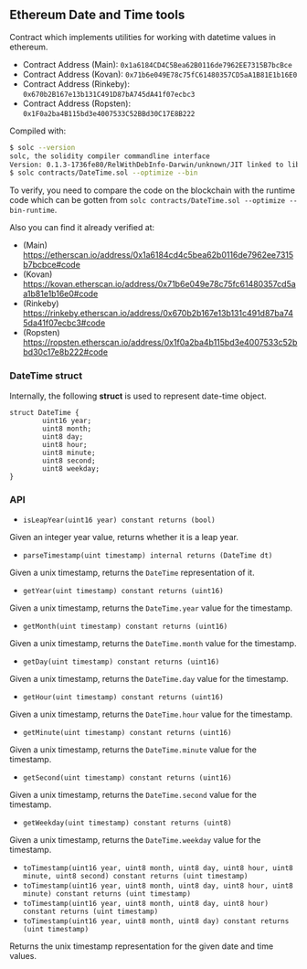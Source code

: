 ## Ethereum Date and Time tools

Contract which implements utilities for working with datetime values in
ethereum.

* Contract Address (Main): `0x1a6184CD4C5Bea62B0116de7962EE7315B7bcBce`
* Contract Address (Kovan): `0x71b6e049E78c75fC61480357CD5aA1B81E1b16E0`
* Contract Address (Rinkeby): `0x670b2B167e13b131C491D87bA745dA41f07ecbc3`
* Contract Address (Ropsten): `0x1F0a2ba4B115bd3e4007533C52BBd30C17E8B222`

Compiled with:

```bash
$ solc --version
solc, the solidity compiler commandline interface
Version: 0.1.3-1736fe80/RelWithDebInfo-Darwin/unknown/JIT linked to libethereum-0.9.92-dcf2fd11/RelWithDebInfo-Darwin/unknown/JIT
$ solc contracts/DateTime.sol --optimize --bin
```

To verify, you need to compare the code on the blockchain with the runtime code
which can be gotten from ``solc contracts/DateTime.sol --optimize --bin-runtime``.

Also you can find it already verified at:
* (Main) https://etherscan.io/address/0x1a6184cd4c5bea62b0116de7962ee7315b7bcbce#code
* (Kovan) https://kovan.etherscan.io/address/0x71b6e049e78c75fc61480357cd5aa1b81e1b16e0#code
* (Rinkeby) https://rinkeby.etherscan.io/address/0x670b2b167e13b131c491d87ba745da41f07ecbc3#code
* (Ropsten) https://ropsten.etherscan.io/address/0x1f0a2ba4b115bd3e4007533c52bbd30c17e8b222#code

### DateTime struct

Internally, the following **struct** is used to represent date-time object.

```
struct DateTime {
        uint16 year;
        uint8 month;
        uint8 day;
        uint8 hour;
        uint8 minute;
        uint8 second;
        uint8 weekday;
}
```


### API

* `isLeapYear(uint16 year) constant returns (bool)`

Given an integer year value, returns whether it is a leap year.


* `parseTimestamp(uint timestamp) internal returns (DateTime dt)`

Given a unix timestamp, returns the `DateTime` representation of it.


* `getYear(uint timestamp) constant returns (uint16)`

Given a unix timestamp, returns the `DateTime.year` value for the timestamp.


* `getMonth(uint timestamp) constant returns (uint16)`

Given a unix timestamp, returns the `DateTime.month` value for the timestamp.


* `getDay(uint timestamp) constant returns (uint16)`

Given a unix timestamp, returns the `DateTime.day` value for the timestamp.


* `getHour(uint timestamp) constant returns (uint16)`

Given a unix timestamp, returns the `DateTime.hour` value for the timestamp.


* `getMinute(uint timestamp) constant returns (uint16)`

Given a unix timestamp, returns the `DateTime.minute` value for the timestamp.


* `getSecond(uint timestamp) constant returns (uint16)`

Given a unix timestamp, returns the `DateTime.second` value for the timestamp.


* `getWeekday(uint timestamp) constant returns (uint8)`

Given a unix timestamp, returns the `DateTime.weekday` value for the timestamp.


* `toTimestamp(uint16 year, uint8 month, uint8 day, uint8 hour, uint8 minute, uint8 second) constant returns (uint timestamp)`
* `toTimestamp(uint16 year, uint8 month, uint8 day, uint8 hour, uint8 minute) constant returns (uint timestamp)`
* `toTimestamp(uint16 year, uint8 month, uint8 day, uint8 hour) constant returns (uint timestamp)`
* `toTimestamp(uint16 year, uint8 month, uint8 day) constant returns (uint timestamp)`

Returns the unix timestamp representation for the given date and time values.

